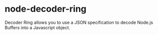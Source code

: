 node-decoder-ring
=================

Decoder Ring allows you to use a JSON specification to decode Node.js Buffers into a Javascript object.
